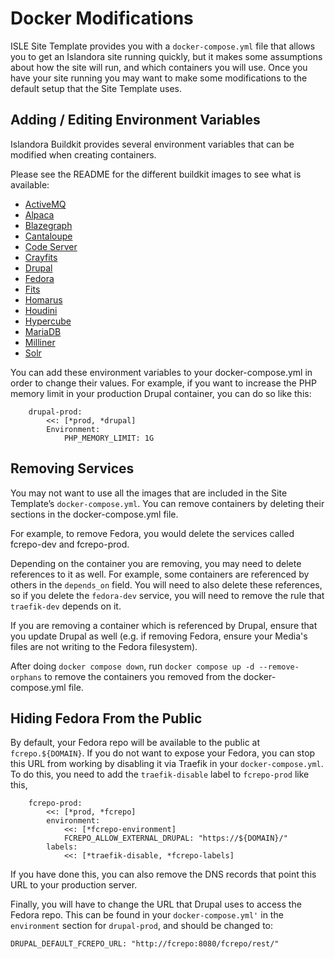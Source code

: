 # Docker Modifications

ISLE Site Template provides you with a `docker-compose.yml` file that allows you to get an Islandora site running quickly, but it makes some assumptions about how the site will run, and which containers you will use. Once you have your site running you may want to make some modifications to the default setup that the Site Template uses.

## Adding / Editing Environment Variables

Islandora Buildkit provides several environment variables that can be modified when creating containers.

Please see the README for the different buildkit images to see what is available:

- [ActiveMQ](https://github.com/Islandora-Devops/isle-buildkit/tree/main/activemq)
- [Alpaca](https://github.com/Islandora-Devops/isle-buildkit/tree/main/alpaca)
- [Blazegraph](https://github.com/Islandora-Devops/isle-buildkit/tree/main/blazegraph)
- [Cantaloupe](https://github.com/Islandora-Devops/isle-buildkit/tree/main/cantaloupe)
- [Code Server](https://github.com/Islandora-Devops/isle-buildkit/tree/main/code-server)
- [Crayfits](https://github.com/Islandora-Devops/isle-buildkit/tree/main/crayfits)
- [Drupal](https://github.com/Islandora-Devops/isle-buildkit/tree/main/drupal)
- [Fedora](https://github.com/Islandora-Devops/isle-buildkit/tree/main/fcrepo6)
- [Fits](https://github.com/Islandora-Devops/isle-buildkit/tree/main/fits)
- [Homarus](https://github.com/Islandora-Devops/isle-buildkit/tree/main/homarus)
- [Houdini](https://github.com/Islandora-Devops/isle-buildkit/tree/main/houdini)
- [Hypercube](https://github.com/Islandora-Devops/isle-buildkit/tree/main/hypercube)
- [MariaDB](https://github.com/Islandora-Devops/isle-buildkit/tree/main/mariadb)
- [Milliner](https://github.com/Islandora-Devops/isle-buildkit/tree/main/milliner)
- [Solr](https://github.com/Islandora-Devops/isle-buildkit/tree/main/solr)

You can add these environment variables to your docker-compose.yml in order to change their values. For example, if you want to increase the PHP memory limit in your production Drupal container, you can do so like this:

```
    drupal-prod:
        <<: [*prod, *drupal]
        Environment:
            PHP_MEMORY_LIMIT: 1G
```


## Removing Services

You may not want to use all the images that are included in the Site Template’s `docker-compose.yml`. You can remove containers by deleting their sections in the docker-compose.yml file.

For example, to remove Fedora, you would delete the services called fcrepo-dev and fcrepo-prod.

Depending on the container you are removing, you may need to delete references to it as well. For example, some containers are referenced by others in the `depends_on` field. You will need to also delete these references, so if you delete the `fedora-dev` service, you will need to remove the rule that `traefik-dev` depends on it.

If you are removing a container which is referenced by Drupal, ensure that you update Drupal as well (e.g. if removing Fedora, ensure your Media's files are not writing to the Fedora filesystem).

After doing `docker compose down`, run `docker compose up -d --remove-orphans` to remove the containers you removed from the docker-compose.yml file. 

## Hiding Fedora From the Public

By default, your Fedora repo will be available to the public at `fcrepo.${DOMAIN}`. If you do not want to expose your Fedora, you can stop this URL from working by disabling it via Traefik in your `docker-compose.yml`. To do this, you need to add the `traefik-disable` label to `fcrepo-prod` like this,

```
    fcrepo-prod:
        <<: [*prod, *fcrepo]
        environment:
            <<: [*fcrepo-environment]
            FCREPO_ALLOW_EXTERNAL_DRUPAL: "https://${DOMAIN}/"
        labels:
            <<: [*traefik-disable, *fcrepo-labels]
```

If you have done this, you can also remove the DNS records that point this URL to your production server.

Finally, you will have to change the URL that Drupal uses to access the Fedora repo. This can be found in your `docker-compose.yml'` in the `environment` section for `drupal-prod`, and should be changed to:

```
DRUPAL_DEFAULT_FCREPO_URL: "http://fcrepo:8080/fcrepo/rest/"
```
